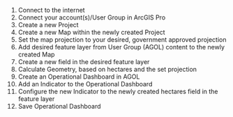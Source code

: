 1. Connect to the internet
2. Connect your account\(s\)/User Group in ArcGIS Pro
3. Create a new Project
4. Create a new Map within the newly created Project
5. Set the map projection to your desired, government approved projection
6. Add desired feature layer from User Group \(AGOL\) content to the newly created Map
7. Create a new field in the desired feature layer
8. Calculate Geometry, based on hectares and the set projection
9. Create an Operational Dashboard in AGOL
10. Add an Indicator to the Operational Dashboard
11. Configure the new Indicator to the newly created hectares field in the feature layer
12. Save Operational Dashboard



